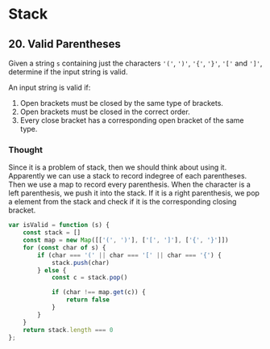 # Stack

## 20. Valid Parentheses

Given a string `s` containing just the characters `'('`, `')'`, `'{'`, `'}'`, `'['` and `']'`, determine if the input string is valid.

An input string is valid if:

1. Open brackets must be closed by the same type of brackets.
2. Open brackets must be closed in the correct order.
3. Every close bracket has a corresponding open bracket of the same type.

### Thought

Since it is a problem of stack, then we should think about using it. Apparently we can use a stack to record indegree of each parentheses. Then we use a map to record every parenthesis. When the character is a left parenthesis, we push it into the stack. If it is a right parenthesis, we pop a element from the stack and check if it is the corresponding  closing bracket.

```javascript
var isValid = function (s) {
    const stack = []
    const map = new Map([['(', ')'], ['[', ']'], ['{', '}']])
    for (const char of s) {
        if (char === '(' || char === '[' || char === '{') {
            stack.push(char)
        } else {
            const c = stack.pop()

            if (char !== map.get(c)) {
                return false
            }
        }
    }
    return stack.length === 0
};
```



